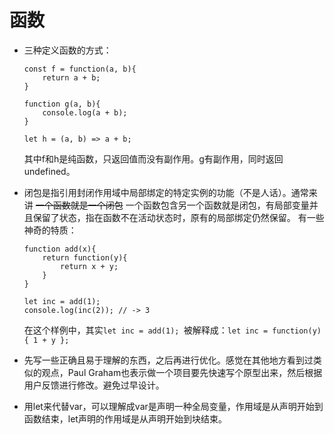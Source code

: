 # 函数
* 三种定义函数的方式：
    ```
    const f = function(a, b){
        return a + b;
    }

    function g(a, b){
        console.log(a + b);
    }

    let h = (a, b) => a + b;
    ```
    其中f和h是纯函数，只返回值而没有副作用。g有副作用，同时返回undefined。

* 闭包是指引用封闭作用域中局部绑定的特定实例的功能（不是人话）。通常来讲 ~~一个函数就是一个闭包~~ 一个函数包含另一个函数就是闭包，有局部变量并且保留了状态，指在函数不在活动状态时，原有的局部绑定仍然保留。
    有一些神奇的特质：
    ```
    function add(x){
        return function(y){
            return x + y;
        }
    }

    let inc = add(1);
    console.log(inc(2)); // -> 3

    ```
    在这个样例中，其实```let inc = add(1); ```被解释成：```let inc = function(y){ 1 + y };``` 

* 先写一些正确且易于理解的东西，之后再进行优化。感觉在其他地方看到过类似的观点，Paul Graham也表示做一个项目要先快速写个原型出来，然后根据用户反馈进行修改。避免过早设计。

* 用let来代替var，可以理解成var是声明一种全局变量，作用域是从声明开始到函数结束，let声明的作用域是从声明开始到块结束。